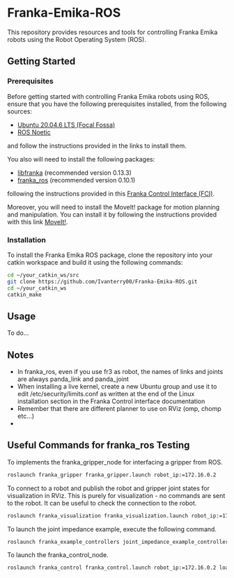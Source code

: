 # Franka-Emika-ROS

This repository provides resources and tools for controlling Franka Emika robots using the Robot Operating System (ROS). 

## Getting Started
### Prerequisites

Before getting started with controlling Franka Emika robots using ROS, ensure that you have the following prerequisites installed, from the following sources:

- [Ubuntu 20.04.6 LTS (Focal Fossa)](https://releases.ubuntu.com/focal/)  
- [ROS Noetic](https://wiki.ros.org/noetic/Installation/Ubuntu)

and follow the instructions provided in the links to install them.

You also will need to install the following packages:

- [libfranka](https://github.com/frankaemika/libfranka) (recommended version 0.13.3)
- [franka_ros](https://github.com/frankaemika/franka_ros) (recommended version 0.10.1)

following the instructions provided in this [Franka Control Interface (FCI)](https://frankaemika.github.io/docs/installation_linux.html).

Moreover, you will need to install the MoveIt! package for motion planning and manipulation. You can install it by following the instructions provided with this link [MoveIt!](https://ros-planning.github.io/moveit_tutorials/doc/getting_started/getting_started.html).

### Installation

To install the Franka Emika ROS package, clone the repository into your catkin workspace and build it using the following commands:

```bash
cd ~/your_catkin_ws/src
git clone https://github.com/Ivanterry00/Franka-Emika-ROS.git
cd ~/your_catkin_ws
catkin_make
```

## Usage

To do... 


## Notes
- In franka_ros, even if you use fr3 as robot, the names of links and joints are always panda_link and panda_joint
- When installing a live kernel, create a new Ubuntu group and use it to edit /etc/security/limits.conf as written at the end of the Linux installation section in the Franka Control interface documentation
- Remember that there are different planner to use on RViz (omp, chomp etc...)
- 

## Useful Commands for franka_ros Testing
To implements the franka_gripper_node for interfacing a gripper from ROS.
```bash
roslaunch franka_gripper franka_gripper.launch robot_ip:=172.16.0.2
```
To connect to a robot and publish the robot and gripper joint states for visualization in RViz.
This is purely for visualization - no commands are sent to the robot. It can be useful to check the connection to the robot.
```bash
roslaunch franka_visualization franka_visualization.launch robot_ip:=172.16.0.2 load_gripper:=true robot:=fr3
```
To launch the joint impedance example, execute the following command.
```bash
roslaunch franka_example_controllers joint_impedance_example_controller.launch robot_ip:=172.16.0.2 load_gripper:=true robot:=fr3
```
To launch the franka_control_node.
```bash
roslaunch franka_control franka_control.launch robot_ip:=172.16.0.2 load_gripper:=true robot:=fr3
```